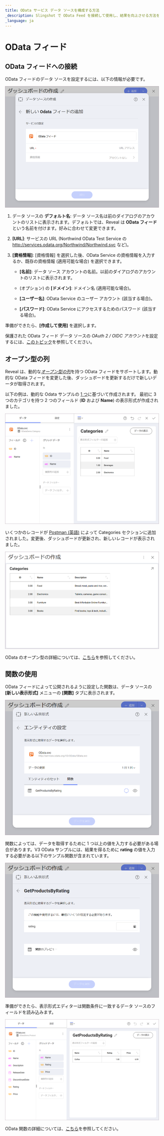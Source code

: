 ```yaml
---
title: OData サービス データ ソースを構成する方法
_description: Slingshot で OData Feed を接続して使用し、結果を向上させる方法を説明します。
_language: ja
---
```


# OData フィード

## OData フィードへの接続

OData フィードのデータ ソースを設定するには、以下の情報が必要です。

<img src="images/enter-OData-service-details.png" alt="Enter OData Service Details dialog" class="responsive-img"/>

1.  データ ソースの **デフォルト名**: データ ソース名は前のダイアログのアカウントのリストに表示されます。デフォルトでは、Reveal は **OData フィード** という名前を付けます。好みに合わせて変更できます。


2.  **[URL]**: サービスの URL (Northwind OData Test Service の <http://services.odata.org/Northwind/Northwind.svc> など)。

3.  **[資格情報]**: [資格情報] を選択した後、OData Service の資格情報を入力するか、既存の資格情報 (適用可能な場合) を選択できます。

      - **[名前]**: データ ソース アカウントの名前。以前のダイアログのアカウントのリストに表示されます。

      - (オプション) の **[ドメイン]**: ドメイン名 (適用可能な場合)。

      - **[ユーザー名]**: OData Service のユーザー アカウント (該当する場合)。

      - **[パスワード]**: OData Service にアクセスするためのパスワード (該当する場合)。

準備ができたら、**[作成して使用]** を選択します。

保護された OData フィード データ ソースの *OAuth 2 / OIDC アカウント*を設定するには、[このトピック](/jp/datasources/OAuth-2-OIDC-User-Authentication.html)を参照してください。

## オープン型の列

Reveal は、動的な[*オープン型の列*](https://docs.microsoft.com/ja-jp/aspnet/web-api/overview/odata-support-in-aspnet-web-api/odata-v4/use-open-types-in-odata-v4)を持つ OData フィードをサポートします。動的な OData フィードを変更した後、ダッシュボードを更新するだけで新しいデータが取得されます。

以下の例は、動的な Odata サンプルの [1 つ](https://services.odata.org/V3/OData/\(S\(bwrmr2ccg0nex5gmubqxjkkz\)\)/OData.svc/)に基づいて作成されます。
最初に 3 つのカテゴリを持つ 2 つのフィールド (**ID** および **Name**) の表示形式が作成されました。

<img src="images/ODataOpenTypesSampleV3_All.png" alt="ODataOpenTypesSampleV3\_All" class="responsive-img"/>

いくつかのレコードが [Postman (英語)](https://www.odata.org/getting-started/learning-odata-on-postman/) によって Categories セクションに追加されました。変更後、ダッシュボードが更新され、新しいレコードが表示されました。

<img src="images/ODataRefreshedOpenTypeV3_All.png" alt="ODataRefreshedOpenTypeV3\_All" class="responsive-img"/>

OData のオープン型の詳細については、[こちら](https://docs.microsoft.com/ja-jp/aspnet/web-api/overview/odata-support-in-aspnet-web-api/odata-v4/use-open-types-in-odata-v4)を参照してください。

## 関数の使用

OData フィードによって公開されるように設定した関数は、データ ソースの  **[新しい表示形式]** メニューの **[関数]** タブに表示されます。

<img src="images/OData-functions.png" alt="OData Functions tab in the Set up your entity dialog" class="responsive-img"/>

関数によっては、データを取得するために 1 つ以上の値を入力する必要がある場合があります。V3 OData サンプルには、結果を得るために **rating** の値を入力する必要がある以下のサンプル関数が含まれています。

<img src="images/OData-function-sample.png" alt="Setting up rating value of a function and Function preview dialog" class="responsive-img"/>

準備ができたら、表示形式エディターは関数条件に一致するデータ ソースのフィールドを読み込みます。

<img src="images/Odata-get-products-by-rating.png" alt="Odata function used in the Visualization editor" class="responsive-img"/>

OData 関数の詳細については、[こちら](https://docs.microsoft.com/ja-jp/aspnet/web-api/overview/odata-support-in-aspnet-web-api/odata-v4/odata-actions-and-functions)を参照してください。

